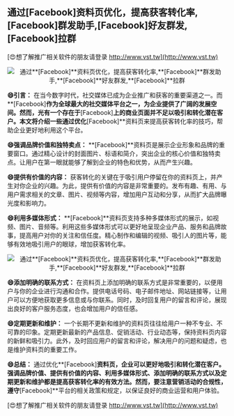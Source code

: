 ## **通过**[Facebook]**资料页优化，提高获客转化率,**[Facebook]**群发助手,**[Facebook]**好友群发,**[Facebook]**拉群**

[😍想了解推广相关软件的朋友请登录 http://www.vst.tw](http://www.vst.tw)

 <center><img src="https://vst.tw/MP4/tuiguang/png/1.png" alt="通过**[Facebook]**资料页优化，提高获客转化率,**[Facebook]**群发助手,**[Facebook]**好友群发,**[Facebook]**拉群"></center>

**😄引言：**
在当今数字时代，社交媒体已成为企业推广和获客的重要渠道之一。而**[Facebook]**作为全球最大的社交媒体平台之一，为企业提供了广阔的发展空间。然而，光有一个存在于**[Facebook]**上的商业页面并不足以吸引和转化潜在客户。本文将介绍一些通过优化**[Facebook]**资料页来提高获客转化率的技巧，帮助企业更好地利用这个平台。

**😄强调品牌价值和独特卖点：**
**[Facebook]**资料页是展示企业形象和品牌的重要窗口。通过精心设计的封面图片、标语和简介，突出企业的核心价值和独特卖点。让用户在第一眼就能够了解到企业的特色和优势，从而产生兴趣。

**😄提供有价值的内容：**
获客转化的关键在于吸引用户停留在你的资料页上，并产生对你企业的兴趣。为此，提供有价值的内容是非常重要的。发布有趣、有用、与用户需求相关的文章、图片、视频等内容，增加用户互动和分享，从而扩大品牌曝光度和影响力。

**😄利用多媒体形式：**
**[Facebook]**资料页支持多种多媒体形式的展示，如视频、图片、音频等。利用这些多媒体形式可以更好地呈现企业产品、服务和品牌故事，提高用户对你的关注和信任度。精心制作和编辑的视频、吸引人的图片等，能够有效地吸引用户的眼球，增加获客转化率。

 <center><img src="https://vst.tw/MP4/tuiguang/png/7.png" alt="通过**[Facebook]**资料页优化，提高获客转化率,**[Facebook]**群发助手,**[Facebook]**好友群发,**[Facebook]**拉群"></center>

**😄添加明确的联系方式：**
在资料页上添加明确的联系方式是非常重要的，以便用户与你的企业进行沟通和合作。提供电话号码、电子邮件地址、网站链接等，让用户可以方便地获取更多信息或与你联系。同时，及时回复用户的留言和评论，展现出良好的客户服务态度，也会增加用户的信任感。

**😄定期更新和维护：**
一个长期不更新和维护的资料页往往给用户一种不专业、不可靠的印象。定期更新最新的产品信息、促销活动、行业动态等，保持资料页内容的新鲜和吸引力。此外，及时回应用户的留言和评论，解决用户的问题和疑虑，也是维护资料页的重要工作。

**😄总结：**
通过优化**[Facebook]**资料页，企业可以更好地吸引和转化潜在客户。强调品牌价值、提供有价值的内容、利用多媒体形式、添加明确的联系方式以及定期更新和维护都是提高获客转化率的有效方法。然而，要注意营销活动的合规性，遵守**[Facebook]**平台的相关政策和规定，以保证良好的商业运营和用户体验。

[😍想了解推广相关软件的朋友请登录 http://www.vst.tw](http://www.vst.tw)



